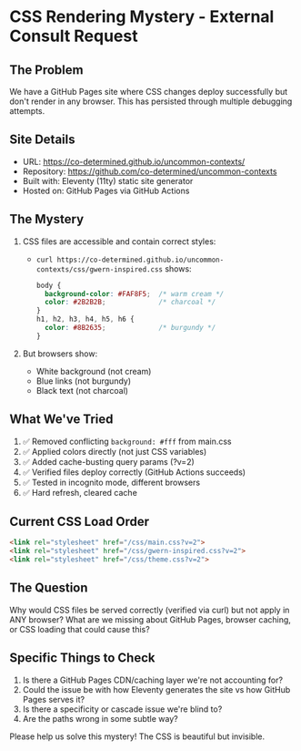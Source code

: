 # CSS Rendering Mystery - External Consult Request

## The Problem
We have a GitHub Pages site where CSS changes deploy successfully but don't render in any browser. This has persisted through multiple debugging attempts.

## Site Details
- URL: https://co-determined.github.io/uncommon-contexts/
- Repository: https://github.com/co-determined/uncommon-contexts
- Built with: Eleventy (11ty) static site generator
- Hosted on: GitHub Pages via GitHub Actions

## The Mystery
1. CSS files are accessible and contain correct styles:
   - `curl https://co-determined.github.io/uncommon-contexts/css/gwern-inspired.css` shows:
     ```css
     body {
       background-color: #FAF8F5;  /* warm cream */
       color: #2B2B2B;             /* charcoal */
     }
     h1, h2, h3, h4, h5, h6 {
       color: #8B2635;             /* burgundy */
     }
     ```

2. But browsers show:
   - White background (not cream)
   - Blue links (not burgundy)
   - Black text (not charcoal)

## What We've Tried
1. ✅ Removed conflicting `background: #fff` from main.css
2. ✅ Applied colors directly (not just CSS variables)
3. ✅ Added cache-busting query params (?v=2)
4. ✅ Verified files deploy correctly (GitHub Actions succeeds)
5. ✅ Tested in incognito mode, different browsers
6. ✅ Hard refresh, cleared cache

## Current CSS Load Order
```html
<link rel="stylesheet" href="/css/main.css?v=2">
<link rel="stylesheet" href="/css/gwern-inspired.css?v=2">
<link rel="stylesheet" href="/css/theme.css?v=2">
```

## The Question
Why would CSS files be served correctly (verified via curl) but not apply in ANY browser? What are we missing about GitHub Pages, browser caching, or CSS loading that could cause this?

## Specific Things to Check
1. Is there a GitHub Pages CDN/caching layer we're not accounting for?
2. Could the issue be with how Eleventy generates the site vs how GitHub Pages serves it?
3. Is there a specificity or cascade issue we're blind to?
4. Are the paths wrong in some subtle way?

Please help us solve this mystery! The CSS is beautiful but invisible.